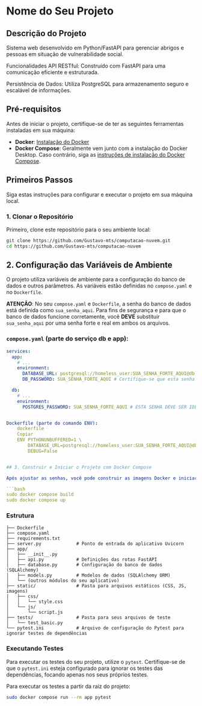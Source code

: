 # Nome do Seu Projeto

## Descrição do Projeto
Sistema web desenvolvido em Python/FastAPI para gerenciar abrigos e pessoas em situação de vulnerabilidade social.

Funcionalidades
API RESTful: Construído com FastAPI para uma comunicação eficiente e estruturada.

Persistência de Dados: Utiliza PostgreSQL para armazenamento seguro e escalável de informações.

## Pré-requisitos
Antes de iniciar o projeto, certifique-se de ter as seguintes ferramentas instaladas em sua máquina:

- **Docker**: [Instalação do Docker](https://docs.docker.com/get-docker/)
- **Docker Compose**: Geralmente vem junto com a instalação do Docker Desktop. Caso contrário, siga as [instruções de instalação do Docker Compose](https://docs.docker.com/compose/install/).

## Primeiros Passos
Siga estas instruções para configurar e executar o projeto em sua máquina local.

### 1. Clonar o Repositório
Primeiro, clone este repositório para o seu ambiente local:

```bash
git clone https://github.com/Gustavo-mts/computacao-nuvem.git
cd https://github.com/Gustavo-mts/computacao-nuvem
```

## 2. Configuração das Variáveis de Ambiente

O projeto utiliza variáveis de ambiente para a configuração do banco de dados e outros parâmetros. As variáveis estão definidas no `compose.yaml` e no `Dockerfile`.

**ATENÇÃO**: No seu `compose.yaml` e `Dockerfile`, a senha do banco de dados está definida como `sua_senha_aqui`. Para fins de segurança e para que o banco de dados funcione corretamente, você **DEVE** substituir `sua_senha_aqui` por uma senha forte e real em ambos os arquivos.

### `compose.yaml` (parte do serviço db e app):

```yaml
services:
  app:
    # ...
    environment:
      DATABASE_URL: postgresql://homeless_user:SUA_SENHA_FORTE_AQUI@db:5432/homeless_db
      DB_PASSWORD: SUA_SENHA_FORTE_AQUI # Certifique-se que esta senha é a mesma da DATABASE_URL

  db:
    # ...
    environment:
      POSTGRES_PASSWORD: SUA_SENHA_FORTE_AQUI # ESTA SENHA DEVE SER IDÊNTICA às acima!


Dockerfile (parte do comando ENV):
    dockerfile
    Copiar
    ENV PYTHONUNBUFFERED=1 \
        DATABASE_URL=postgresql://homeless_user:SUA_SENHA_FORTE_AQUI@db:5432/homeless_db \
        DEBUG=False


## 3. Construir e Iniciar o Projeto com Docker Compose

Após ajustar as senhas, você pode construir as imagens Docker e iniciar os serviços usando o Docker Compose:

```bash
sudo docker compose build
sudo docker compose up
```

### Estrutura
```
├── Dockerfile
├── compose.yaml
├── requirements.txt
├── server.py             # Ponto de entrada do aplicativo Uvicorn
├── app/
│   ├── __init__.py
│   ├── api.py            # Definições das rotas FastAPI
│   ├── database.py       # Configuração do banco de dados (SQLAlchemy)
│   ├── models.py         # Modelos de dados (SQLAlchemy ORM)
│   └── (outros módulos do seu aplicativo)
├── static/               # Pasta para arquivos estáticos (CSS, JS, imagens)
│   ├── css/
│   │   └── style.css
│   └── js/
│       └── script.js
├── tests/                # Pasta para seus arquivos de teste
│   └── test_basic.py
└── pytest.ini            # Arquivo de configuração do Pytest para ignorar testes de dependências
```

### Executando Testes

Para executar os testes do seu projeto, utilize o `pytest`. Certifique-se de que o `pytest.ini` esteja configurado para ignorar os testes das dependências, focando apenas nos seus próprios testes.

Para executar os testes a partir da raiz do projeto:

```bash
sudo docker compose run --rm app pytest
